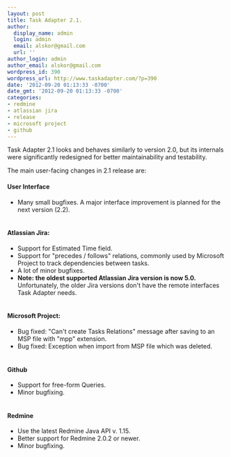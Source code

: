 ```yaml
---
layout: post
title: Task Adapter 2.1.
author:
  display_name: admin
  login: admin
  email: alskor@gmail.com
  url: ''
author_login: admin
author_email: alskor@gmail.com
wordpress_id: 390
wordpress_url: http://www.taskadapter.com/?p=390
date: '2012-09-20 01:13:33 -0700'
date_gmt: '2012-09-20 01:13:33 -0700'
categories:
- redmine
- atlassian jira
- release
- microsoft project
- github
---
```

<p>Task Adapter 2.1 looks and behaves similarly to version 2.0, but its internals were significantly redesigned for better maintainability and testability.</p>
<p>The main user-facing changes in 2.1 release are:</p>
<h4>User Interface</h4></p>
<ul>
<li>Many small bugfixes. A major interface improvement is planned for the next version (2.2).</li><br />
</ul></p>
<h4>Atlassian Jira:</h4></p>
<ul>
<li>Support for Estimated Time field.</li>
<li>Support for "precedes / follows" relations, commonly used by Microsoft Project to track dependencies between tasks.</li>
<li>A lot of minor bugfixes.</li>
<li><strong>Note: the oldest supported Atlassian Jira version is now 5.0. </strong>Unfortunately, the older Jira versions don't have the remote interfaces Task Adapter needs.</li><br />
</ul></p>
<h4>Microsoft Project:</h4></p>
<ul>
<li>Bug fixed:&nbsp;"Can't create Tasks Relations" message after saving to an MSP file with "mpp" extension.</li>
<li>Bug fixed:&nbsp;Exception when import from MSP file which was deleted.</li><br />
</ul></p>
<h4>Github</h4></p>
<ul>
<li>Support for free-form Queries.</li>
<li>Minor bugfixing.</li><br />
</ul></p>
<h4>Redmine</h4></p>
<ul>
<li>Use the latest Redmine Java API v. 1.15.</li>
<li>Better support for Redmine 2.0.2 or newer.</li>
<li>Minor bugfixing.</li><br />
</ul></p>
